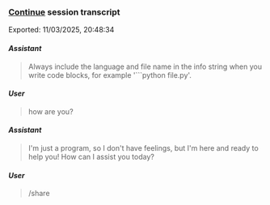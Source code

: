 ### [Continue](https://continue.dev) session transcript
 Exported: 11/03/2025, 20:48:34

#### _Assistant_

> Always include the language and file name in the info string when you write code blocks, for example '```python file.py'.

#### _User_

> how are you?

#### _Assistant_

> I'm just a program, so I don't have feelings, but I'm here and ready to help you! How can I assist you today?

#### _User_

> /share 